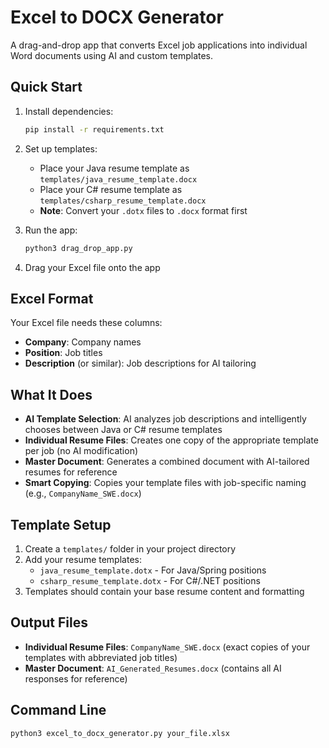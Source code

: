 # Excel to DOCX Generator

A drag-and-drop app that converts Excel job applications into individual Word documents using AI and custom templates.

## Quick Start

1. Install dependencies:
   ```bash
   pip install -r requirements.txt
   ```

2. Set up templates:
   - Place your Java resume template as `templates/java_resume_template.docx`
   - Place your C# resume template as `templates/csharp_resume_template.docx`
   - **Note**: Convert your `.dotx` files to `.docx` format first

3. Run the app:
   ```bash
   python3 drag_drop_app.py
   ```

4. Drag your Excel file onto the app

## Excel Format

Your Excel file needs these columns:
- **Company**: Company names
- **Position**: Job titles
- **Description** (or similar): Job descriptions for AI tailoring

## What It Does

- **AI Template Selection**: AI analyzes job descriptions and intelligently chooses between Java or C# resume templates
- **Individual Resume Files**: Creates one copy of the appropriate template per job (no AI modification)
- **Master Document**: Generates a combined document with AI-tailored resumes for reference
- **Smart Copying**: Copies your template files with job-specific naming (e.g., `CompanyName_SWE.docx`)

## Template Setup

1. Create a `templates/` folder in your project directory
2. Add your resume templates:
   - `java_resume_template.dotx` - For Java/Spring positions
   - `csharp_resume_template.dotx` - For C#/.NET positions
3. Templates should contain your base resume content and formatting

## Output Files

- **Individual Resume Files**: `CompanyName_SWE.docx` (exact copies of your templates with abbreviated job titles)
- **Master Document**: `AI_Generated_Resumes.docx` (contains all AI responses for reference)

## Command Line

```bash
python3 excel_to_docx_generator.py your_file.xlsx
```
